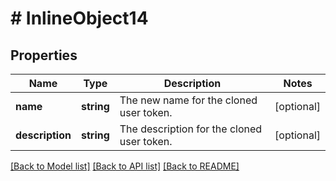 # # InlineObject14

## Properties

Name | Type | Description | Notes
------------ | ------------- | ------------- | -------------
**name** | **string** | The new name for the cloned user token. | [optional]
**description** | **string** | The description for the cloned user token. | [optional]

[[Back to Model list]](../../README.md#models) [[Back to API list]](../../README.md#endpoints) [[Back to README]](../../README.md)

